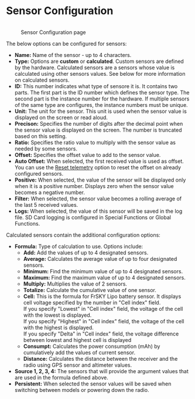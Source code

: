 # Sensor Configuration

<figure><img src="/.gitbook/assets/bwtelemetry2.png" alt=""><figcaption><p>Sensor Configuration page</p></figcaption></figure>

The below options can be configured for sensors:

* **Name:** Name of the sensor - up to 4 characters.
* **Type:** Options are **custom** or **calculated**. Custom sensors are defined by the hardware. Calculated sensors are a sensors whose value is calculated using other sensors values. See below for more information on calculated sensors.
* **ID:** This number indicates what type of sensore it is. It contains two parts. The first part is the ID number which defines the sensor type. The second part is the instance number for the hardware. If multiple sensors of the same type are configures, the instance numbers must be unique.
* **Unit:** The unit for the sensor. This unit is used when the sensor value is displayed on the screen or read aloud.
* **Precison:** Specifies the number of digits after the decimal point when the sensor value is displayed on the screen. The number is truncated based on this setting.
* **Ratio:** Specifies the ratio value to multiply with the sensor value as needed by some sensors.
* **Offset:** Specifies the offset value to add to the sensor value.
* **Auto Offset:** When selected, the first received value is used as offset. You can use the [Reset telemetry](../../main-view/reset.md) option to reset the offset on already configured sensors.
* **Positive:** When selected, the value of the sensor will be displayed only when it is a positive number. Displays zero when the sensor value becomes a negative number.
* **Filter:** When selected, the sensor value becomes a rolling average of the last 5 received values.
* **Logs:**  When selected, the value of this sensor will be saved in the log file. SD Card logging is configured in Special Functions or Global Functions.

Calculated sensors contain the additional configuration options:

* **Formula:** Type of calculation to use. Options include:
  * **Add:** Add the values of up to 4 designated sensors.
  * **Average:** Calculates the average value of up to four designated sensors.&#x20;
  * **Minimum:** Find the minimum value of up to 4 designated sensors.
  * **Maximum:** Find the maximum value of up to 4 designated sensors.
  * **Multiply:** Multiplies the value of 2 sensors.
  * **Totalize:** Calculate the cumulative value of one sensor.
  * **Cell:** This is the formula for FrSKY Lipo battery sensor. It displays cell voltage specified by the number in "Cell index" field.\
    If you specify "Lowest" in "Cell index" field, the voltage of the cell with the lowest is displayed. \
    If you specify "Highest" in "Cell index" field, the voltage of the cell with the highest is displayed.\
    If you specify "Delta" in "Cell index" field, the voltage difference between lowest and highest cell is displayed
  * **Consumpt:** Calculates the power consumption (mAh) by cumulatively add the values of current sensor.
  * **Distance:** Calculates the distance between the receiver and the radio using GPS sensor and altimeter values.
* **Source 1, 2, 3, 4:** The sensors that will provide the argument values that are used in the formula defined above.
* **Persistent:** When selected the sensor values will be saved when switching between models or powering down the radio.
